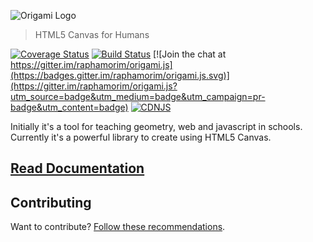 ![Origami Logo](https://raw.githubusercontent.com/raphamorim/origami.js/master/images/logos/logo-origami.png)

> HTML5 Canvas for Humans

[![Coverage Status](https://coveralls.io/repos/github/raphamorim/origami.js/badge.svg?branch=master)](https://coveralls.io/github/raphamorim/origami.js?branch=master) [![Build Status](https://travis-ci.org/raphamorim/origami.js.svg)](https://travis-ci.org/raphamorim/origami.js) [![Join the chat at https://gitter.im/raphamorim/origami.js](https://badges.gitter.im/raphamorim/origami.js.svg)](https://gitter.im/raphamorim/origami.js?utm_source=badge&utm_medium=badge&utm_campaign=pr-badge&utm_content=badge) [![CDNJS](https://img.shields.io/cdnjs/v/origamijs.svg)](https://cdnjs.com/libraries/origamijs)

Initially it's a tool for teaching geometry, web and javascript in schools. Currently it's a powerful library to create using HTML5 Canvas.

## [Read Documentation](http://origamijs.com/docs/)

## Contributing

Want to contribute? [Follow these recommendations](https://github.com/raphamorim/origami.js/blob/master/CONTRIBUTING.md).

